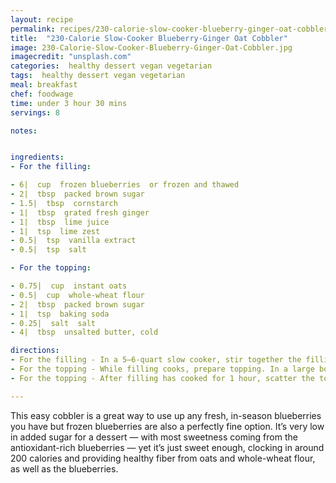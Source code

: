 ```yaml
---
layout: recipe
permalink: recipes/230-calorie-slow-cooker-blueberry-ginger-oat-cobbler
title:  "230-Calorie Slow-Cooker Blueberry-Ginger Oat Cobbler"
image: 230-Calorie-Slow-Cooker-Blueberry-Ginger-Oat-Cobbler.jpg
imagecredit: "unsplash.com"
categories:  healthy dessert vegan vegetarian
tags:  healthy dessert vegan vegetarian
meal: breakfast 
chef: foodwage
time: under 3 hour 30 mins
servings: 8

notes:


ingredients:
- For the filling:

- 6|  cup  frozen blueberries  or frozen and thawed
- 2|  tbsp  packed brown sugar
- 1.5|  tbsp  cornstarch
- 1|  tbsp  grated fresh ginger
- 1|  tbsp  lime juice
- 1|  tsp  lime zest
- 0.5|  tsp  vanilla extract
- 0.5|  tsp  salt

- For the topping:

- 0.75|  cup  instant oats
- 0.5|  cup  whole-wheat flour
- 2|  tbsp  packed brown sugar
- 1|  tsp  baking soda
- 0.25|  salt  salt
- 4|  tbsp  unsalted butter, cold

directions:
- For the filling - In a 5–6-quart slow cooker, stir together the filling ingredients. Cover and cook on high 1 hour.
- For the topping - While filling cooks, prepare topping. In a large bowl, stir together oats, flour, sugar, baking soda, and salt. Cut butter into small pieces. Add butter to dry ingredients and use your fingers to gently pinch and knead the mixture until a crumbly dough forms.
- For the topping - After filling has cooked for 1 hour, scatter the topping evenly over the filling in the slow cooker (there will be some large pieces and some crumbs). Cover and cook an additional 2.5 hours on high, until filling is bubbly and thick and topping is cooked through.

---
```



This easy cobbler is a great way to use up any fresh, in-season blueberries you have but frozen blueberries are also a perfectly fine option. It’s very low in added sugar for a dessert — with most sweetness coming from the antioxidant-rich blueberries — yet it’s just sweet enough, clocking in around 200 calories and providing healthy fiber from oats and whole-wheat flour, as well as the blueberries.